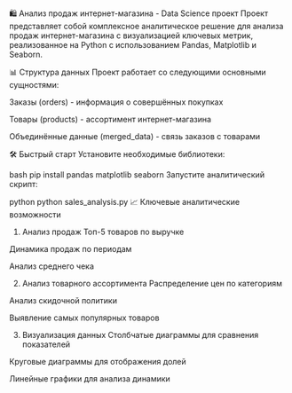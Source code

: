 🛍️ Анализ продаж интернет-магазина - Data Science проект
Проект представляет собой комплексное аналитическое решение для анализа продаж интернет-магазина с визуализацией ключевых метрик, реализованное на Python с использованием Pandas, Matplotlib и Seaborn.

📊 Структура данных
Проект работает со следующими основными сущностями:

Заказы (orders) - информация о совершённых покупках

Товары (products) - ассортимент интернет-магазина

Объединённые данные (merged_data) - связь заказов с товарами

🛠️ Быстрый старт
Установите необходимые библиотеки:

bash
pip install pandas matplotlib seaborn
Запустите аналитический скрипт:

python
python sales_analysis.py
📈 Ключевые аналитические возможности
1. Анализ продаж
Топ-5 товаров по выручке

Динамика продаж по периодам

Анализ среднего чека

2. Анализ товарного ассортимента
Распределение цен по категориям

Анализ скидочной политики

Выявление самых популярных товаров

3. Визуализация данных
Столбчатые диаграммы для сравнения показателей

Круговые диаграммы для отображения долей

Линейные графики для анализа динамики
